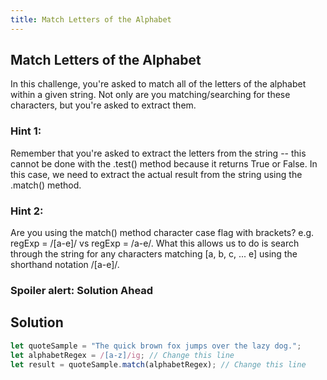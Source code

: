 ```yaml
---
title: Match Letters of the Alphabet
---
```

## Match Letters of the Alphabet
In this challenge, you're asked to match all of the letters of the alphabet within a given string. Not only are you matching/searching for these characters, but you're asked to extract them. 

### Hint 1: 
Remember that you're asked to extract the letters from the string -- this cannot be done with the .test() method because it returns True or False. In this case, we need to extract the actual result from the string using the .match() method.

### Hint 2:
Are you using the match() method character case flag with brackets? e.g. regExp = /[a-e]/ vs regExp = /a-e/. What this allows us to do is search through the string for any characters matching [a, b, c, ... e] using the shorthand notation /[a-e]/.

### Spoiler alert: Solution Ahead

## Solution
```javascript
let quoteSample = "The quick brown fox jumps over the lazy dog.";
let alphabetRegex = /[a-z]/ig; // Change this line
let result = quoteSample.match(alphabetRegex); // Change this line
```

